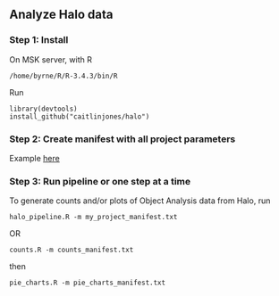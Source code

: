 ## Analyze Halo data

### Step 1: Install
On MSK server, with R 
```{r eval=FALSE}
/home/byrne/R/R-3.4.3/bin/R
```
Run
```{r eval=FALSE}
library(devtools)
install_github("caitlinjones/halo")
```
### Step 2: Create manifest with all project parameters
Example [here](example/manifest.txt) 

### Step 3: Run pipeline or one step at a time
To generate counts and/or plots of Object Analysis data from Halo, run 
```{r eval=FALSE}
halo_pipeline.R -m my_project_manifest.txt 
```
OR
```{r eval=FALSE}
counts.R -m counts_manifest.txt
```
then
```{r eval=FALSE}
pie_charts.R -m pie_charts_manifest.txt
```
